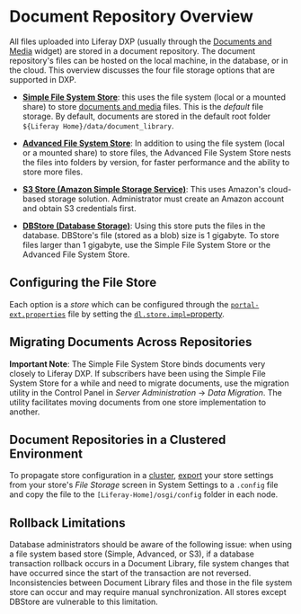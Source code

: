 # Document Repository Overview

 All files uploaded into Liferay DXP (usually through the [Documents and Media](placeholder) widget) are stored in a document repository. The document repository's files can be hosted on the local machine, in the database, or in the cloud. This overview discusses the four file storage options that are supported in DXP.

* **[Simple File System Store](./using-the-simple-file-system-store.md)**: this uses the file system (local or a mounted share) to store [documents and media](https://help.liferay.com/hc/articles/360029040531-Managing-Documents-and-Media) files. This is the *default* file storage. By default, documents are stored in the default root folder `${Liferay Home}/data/document_library`.

* **[Advanced File System Store](./using-the-advanced-file-system-store.md)**: In addition to using the file system (local or a mounted share) to store files, the Advanced File System Store nests the files into folders by version, for faster performance and the ability to store more files.

* **[S3 Store (Amazon Simple Storage Service)](./using-amazon-s3-store.md)**: This uses Amazon's cloud-based storage solution. Administrator must create an Amazon account and obtain S3 credentials first.

* **[DBStore (Database Storage)](./using-the-dbstore.md)**: Using this store puts the files in the database. DBStore's file (stored as a blob) size is 1 gigabyte. To store files larger than 1 gigabyte, use the Simple File System Store or the Advanced File System Store.

## Configuring the File Store

Each option is a *store* which can be configured through the [`portal-ext.properties`](https://help.liferay.com/hc/articles/360028712292-Portal-Properties) file by setting the [`dl.store.impl=`property](https://docs.liferay.com/dxp/portal/7.2-latest/propertiesdoc/portal.properties.html#Document%20Library%20Service).

## Migrating Documents Across Repositories

**Important Note**: The Simple File System Store binds documents very closely to Liferay DXP. If subscribers have been using the Simple File System Store for a while and need to migrate documents, use the migration utility in the Control Panel in _Server Administration_ → _Data Migration_. The utility facilitates moving documents from one store implementation to another.

## Document Repositories in a Clustered Environment

To propagate store configuration in a [cluster](https://help.liferay.com/hc/articles/360029123831-Liferay-DXP-Clustering), [export](https://help.liferay.com/hc/articles/360029131591-System-Settings#exporting-and-importing-configurations) your store settings from your store's *File Storage* screen in System Settings to a `.config` file and copy the file to the `[Liferay-Home]/osgi/config` folder in each node.

## Rollback Limitations

Database administrators should be aware of the following issue: when using a file system based store (Simple, Advanced, or S3), if a database transaction rollback occurs in a Document Library, file system changes that have occurred since the start of the transaction are not reversed. Inconsistencies between Document Library files and those in the file system store can occur and may require manual synchronization. All stores except DBStore are vulnerable to this limitation.
